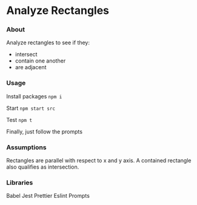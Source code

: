 # Analyze Rectangles

### About

Analyze rectangles to see if they:
- intersect
- contain one another
- are adjacent

### Usage

Install packages
`npm i`	

Start
`npm start src`

Test
`npm t`

Finally, just follow the prompts

### Assumptions

Rectangles are parallel with respect to x and y axis.
A contained rectangle also qualifies as intersection.

### Libraries

Babel
Jest
Prettier
Eslint
Prompts
